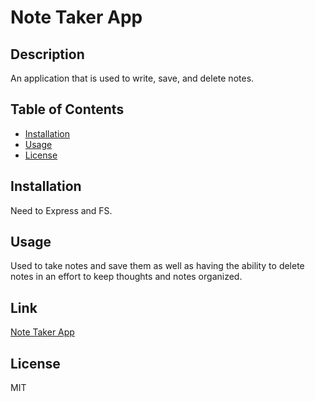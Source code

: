 # Note Taker App

## Description
   An application that is used to write, save, and delete notes.

## Table of Contents
- [Installation](##-Installation)
- [Usage](##-Usage)
- [License](##-License)
    
## Installation
Need to Express and FS.

## Usage
Used to take notes and save them as well as having the ability to delete notes in an effort to keep thoughts and notes organized.

## Link
[Note Taker App](https://nameless-everglades-60143.herokuapp.com/)

## License
MIT

